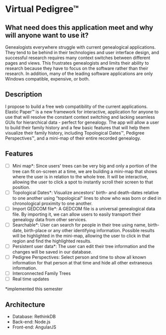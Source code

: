Virtual Pedigree™
======

What need does this application meet and why will anyone want to use it?
-------------------------------------
Genealogists everywhere struggle with current genealogical applications. They tend to be behind in their technologies and user interface design, and successful research requires many context switches between different pages and views. This frustrates genealogists and limits their ability to research because they have to focus on the software rather than their research. In addition, many of the leading software applications are only Windows compatible, expensive, or both.
		
Description
-----------
I propose to build a free web compatibility of the current applications. Elastic Paper™ is a new framework for interactive, application for anyone to use that will resolve the constant context switching and lacking seamless GUIs for hierarchical data - perfect for genealogy. The app will allow a user to build their family history and a few basic features that will help them visualize their family history, including Topological Dates™, Pedigree Perspectives™, and a mini-map of their entire recorded genealogy.
	
Features
--------
- [ ] Mini map*: Since users' trees can be very big and only a portion of the tree can fit on-screen at a time, we are building a mini-map that shows where the user is in relation to the whole tree. It will be interactive, allowing the user to click a spot to instantly scroll their screen to that position.
- [ ] Topological Dates*: Visualize ancestors' birth- and death-dates relative to one another using "topological" lines to show who was born or died in chronological proximity to one another.
- [ ] Import GEDCOM file*: A GEDCOM file is a universal genealogical data file. By importing it, we can allow users to easily transport their genealogy data from other services.
- [ ] Searchable*: User can search for people in their tree using name, birth-date, birth-place or any other identifying information. Possible results will be highlighted in the mini-map, allowing the user to click in that region and find the highlighted results.
- [ ] Persistent user data*: The user can edit their tree information and the changes will be saved in our database.
- [ ] Pedigree Perspectives: Select person and time to show all known information for that person at that time and hide all other extraneous information.
- [ ] Interconnected Family Trees
- [ ] Real time updates

*implemented this semester

Architecture
------------
* Database: RethinkDB
* Back-end: Node.js
* Front-end: AngularJS
